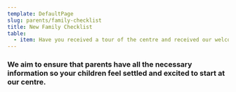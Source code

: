 ```yaml
---
template: DefaultPage
slug: parents/family-checklist
title: New Family Checklist
table:
  - item: Have you received a tour of the centre and received our welcome email?
---
```

### We aim to ensure that parents have all the necessary information so your children feel settled and excited to start at our centre.
